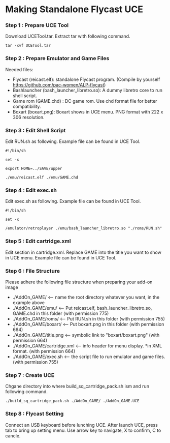 # Making Standalone Flycast UCE

### Step 1 : Prepare UCE Tool

Download UCETool.tar. Extract tar with following command.

```tar -xvf UCETool.tar```

### Step 2 : Prepare Emulator and Game Files

Needed files:
- Flycast (reicast.elf): standalone Flycast program. (Compile by yourself  https://github.com/pac-women/ALP-flycast) 
- Bashlauncher (bash_launcher_libretro.so): A dummy libretro core to run shell script.
- Game rom (GAME.chd) : DC game rom. Use chd format file for better compatibility.
- Boxart (boxart.png): Boxart shows in UCE menu. PNG format with 222 x 306 resolution.

### Step 3 : Edit Shell Script

Edit RUN.sh as following. Example file can be found in UCE Tool.

```
#!/bin/sh
 
set -x
 
export HOME=../SAVE/upper

./emu/reicast.elf ./emu/GAME.chd
```

### Step 4 : Edit exec.sh

Edit exec.sh as following. Example file can be found in UCE Tool.

```
#!/bin/sh
 
set -x

/emulator/retroplayer ./emu/bash_launcher_libretro.so "./roms/RUN.sh"
```

### Step 5 : Edit cartridge.xml

Edit **<title>GAME</title>** section in cartridge.xml. Replace GAME into the title you want to show in UCE menu. Example file can be found in UCE Tool.

### Step 6 : File Structure

Please adhere the following file structure when preparing your add-on image

- ./AddOn_GAME/          		 <-- name the root directory whatever you want, in the example above
- ./AddOn_GAME/emu/   		 <-- Put reicast.elf, bash_launcher_libretro.so, GAME.chd in this folder (with permission 775)
- ./AddOn_GAME/roms/   		 <-- Put RUN.sh in this folder (with permission 755)
- ./AddOn_GAME/boxart/   		 <-- Put boxart.png in this folder (with permission 664)
- ./AddOn_GAME/title.png      	 <-- symbolic link to "boxart/boxart.png" (with permission 664)
- ./AddOn_GAME/cartridge.xml 	 <-- info header for menu display. *in XML format. (with permission 664)
- ./AddOn_GAME/exec.sh       	 <-- the script file to run emulator and game files. (with permission 755)

### Step 7 : Create UCE

Chgane directory into where build_sq_cartridge_pack.sh ism and run following command.

```
./build_sq_cartridge_pack.sh ./AddOn_GAME/ ./AddOn_GAME.UCE
```

### Step 8 : Flycast Setting

Connect an USB keyboard before lunching UCE.
After launch UCE, press tab to bring up setting menu. Use arrow key to navigate, X to confirm, C to cancle.
